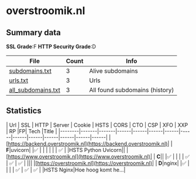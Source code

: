 

# overstroomik.nl
## Summary data


**SSL Grade**:F
**HTTP Security Grade**:D


| File       | Count | Info |
|------------|-------|------|
|[subdomains.txt](/data/overstroomik.nl/subdomains.txt)|3|Alive subdomains|
|[urls.txt](/data/overstroomik.nl/urls.txt)|3|Urls|
|[all_subdomains.txt](/data/overstroomik.nl/all_subdomains.txt)|3|All found subdomains (history)|


## Statistics


| Url | SSL | HTTP | Server | Cookie | HSTS | CORS | CTO | CSP | XFO | XXP | RP |FP| Tech |Title |
|--------|-------|-------|------|------|------|------|------|------|------|------|------|------|------|
|[https://backend.overstroomik.nl](https://backend.overstroomik.nl)| | **F**|uvicorn| |:white_check_mark: | | | | | | :white_check_mark: | |HSTS Python Uvicorn||
|[https://www.overstroomik.nl](https://www.overstroomik.nl)| | **C**|| |:white_check_mark: | | | | :white_check_mark: | :white_check_mark: | :white_check_mark: | |||
|[https://overstroomik.nl](https://overstroomik.nl)| | **D**|nginx| |:white_check_mark: | | | | :white_check_mark: | :white_check_mark: | :white_check_mark: | |HSTS Nginx|Hoe hoog komt he...|